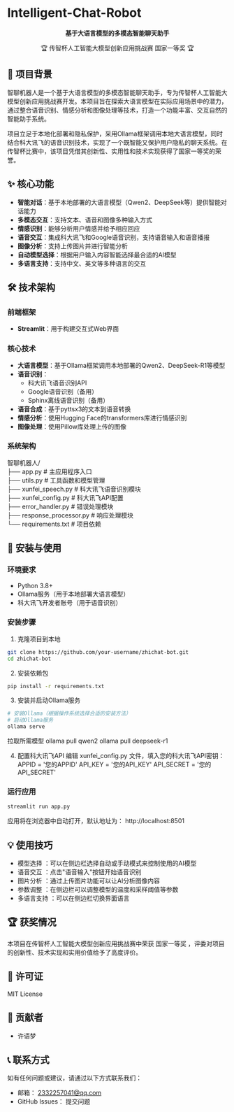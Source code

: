 # Intelligent-Chat-Robot

<div align="center">
  <p><strong>基于大语言模型的多模态智能聊天助手</strong></p>
  <p>🏆 传智杯人工智能大模型创新应用挑战赛 国家一等奖 🏆</p>
</div>

## 📖 项目背景

  智聊机器人是一个基于大语言模型的多模态智能聊天助手，专为传智杯人工智能大模型创新应用挑战赛开发。本项目旨在探索大语言模型在实际应用场景中的潜力，通过整合语音识别、情感分析和图像处理等技术，打造一个功能丰富、交互自然的智能助手系统。

  项目立足于本地化部署和隐私保护，采用Ollama框架调用本地大语言模型，同时结合科大讯飞的语音识别技术，实现了一个既智能又保护用户隐私的聊天系统。在传智杯比赛中，该项目凭借其创新性、实用性和技术实现获得了国家一等奖的荣誉。

## ✨ 核心功能

- **智能对话**：基于本地部署的大语言模型（Qwen2、DeepSeek等）提供智能对话能力
- **多模态交互**：支持文本、语音和图像多种输入方式
- **情感识别**：能够分析用户情感并给予相应回应
- **语音交互**：集成科大讯飞和Google语音识别，支持语音输入和语音播报
- **图像分析**：支持上传图片并进行智能分析
- **自动模型选择**：根据用户输入内容智能选择最合适的AI模型
- **多语言支持**：支持中文、英文等多种语言的交互

## 🛠️ 技术架构

### 前端框架
- **Streamlit**：用于构建交互式Web界面

### 核心技术
- **大语言模型**：基于Ollama框架调用本地部署的Qwen2、DeepSeek-R1等模型
- **语音识别**：
  - 科大讯飞语音识别API
  - Google语音识别（备用）
  - Sphinx离线语音识别（备用）
- **语音合成**：基于pyttsx3的文本到语音转换
- **情感分析**：使用Hugging Face的transformers库进行情感识别
- **图像处理**：使用Pillow库处理上传的图像

### 系统架构
智聊机器人/  
  ├── app.py                # 主应用程序入口  
  ├── utils.py              # 工具函数和模型管理  
  ├── xunfei_speech.py      # 科大讯飞语音识别模块  
  ├── xunfei_config.py      # 科大讯飞API配置  
  ├── error_handler.py      # 错误处理模块  
  ├── response_processor.py # 响应处理模块  
  └── requirements.txt      # 项目依赖

## 🚀 安装与使用

### 环境要求

- Python 3.8+
- Ollama服务（用于本地部署大语言模型）
- 科大讯飞开发者账号（用于语音识别）

### 安装步骤

1. 克隆项目到本地

```bash
git clone https://github.com/your-username/zhichat-bot.git
cd zhichat-bot
```

2. 安装依赖包
```bash
pip install -r requirements.txt
```

3. 安装并启动Ollama服务
```bash
# 安装Ollama（根据操作系统选择合适的安装方法）
# 启动Ollama服务
ollama serve
```

拉取所需模型
ollama pull qwen2
ollama pull deepseek-r1

4. 配置科大讯飞API
编辑 xunfei_config.py 文件，填入您的科大讯飞API密钥：
APPID = '您的APPID'
API_KEY = '您的API_KEY'
API_SECRET = '您的API_SECRET'

### 运行应用
```bash
streamlit run app.py
```
应用将在浏览器中自动打开，默认地址为： http://localhost:8501

## 💡 使用技巧
- 模型选择 ：可以在侧边栏选择自动或手动模式来控制使用的AI模型
- 语音交互 ：点击"语音输入"按钮开始语音识别
- 图片分析 ：通过上传图片功能可以让AI分析图像内容
- 参数调整 ：在侧边栏可以调整模型的温度和采样阈值等参数
- 多语言支持 ：可以在侧边栏切换界面语言

## 🏆 获奖情况
  本项目在传智杯人工智能大模型创新应用挑战赛中荣获 国家一等奖 ，评委对项目的创新性、技术实现和实用价值给予了高度评价。

## 📝 许可证
MIT License

## 👥 贡献者
- 许语梦
## 📞 联系方式
  如有任何问题或建议，请通过以下方式联系我们：

- 邮箱： 2332257041@qq.com
- GitHub Issues： 提交问题

